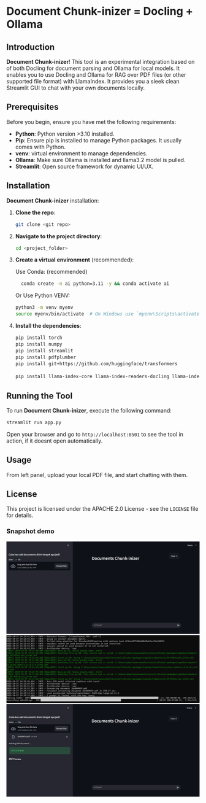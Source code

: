 #  Document Chunk-inizer = Docling + Ollama 

## Introduction

**Document Chunk-inizer**! This tool is an experimental integration based on of both Docling for document parsing and Ollama for local models. It enables you to use Docling and Ollama for RAG over PDF files (or other supported file format) with LlamaIndex. It provides you a sleek clean Streamlit GUI to chat with your own documents locally.

## Prerequisites

Before you begin, ensure you have met the following requirements:

- **Python**:  Python version >3.10 installed. 
- **Pip**: Ensure pip is installed to manage Python packages. It usually comes with Python.
- **venv**: virtual environment to manage dependencies. 
- **Ollama**: Make sure Ollama is installed and llama3.2 model is pulled.
- **Streamlit**:  Open source framework for dynamic UI/UX. 


## Installation

**Document Chunk-inizer** installation:

1. **Clone the repo**:

    ```bash
    git clone <git repo>
    ```

2. **Navigate to the project directory**:

    ```bash
    cd <project_folder>
    ```

3. **Create a virtual environment** (recommended):

    Use Conda: (recommended)
    ```bash
      conda create -n ai python=3.11 -y && conda activate ai
    ```
    Or Use Python VENV:
    ```bash
    python3 -m venv myenv
    source myenv/bin/activate  # On Windows use `myenv\Scripts\activate`
    ```

5. **Install the dependencies**:

    ```bash
    pip install torch 
    pip install numpy 
    pip install streamlit 
    pip install pdfplumber 
    pip install git+https://github.com/huggingface/transformers 

    pip install llama-index-core llama-index-readers-docling llama-index-node-parser-docling llama-index-readers-file python-dotenv llama-index-llms-ollama llama-index-embeddings-huggingface llama-index-llms-huggingface-api

    ```

## Running the Tool

To run **Document Chunk-inizer**, execute the following command:

```bash
streamlit run app.py
```

Open your browser and go to `http://localhost:8501` to see the tool in action, if it doesnt open automatically.

## Usage

From left panel, upload your local PDF file, and start chatting with them.


## License

This project is licensed under the APACHE 2.0 License - see the `LICENSE` file for details.

### Snapshot demo
<img src="https://github.com/zF-9/DocuChunk-inizer/blob/22605be5014105a5160dd22df22dcc4661daf6db/images/docuchunkinizer.png">
<img src="https://github.com/zF-9/DocuChunk-inizer/blob/22605be5014105a5160dd22df22dcc4661daf6db/images/dochunk-backend.png">
<img src="https://github.com/zF-9/DocuChunk-inizer/blob/22605be5014105a5160dd22df22dcc4661daf6db/images/dochubk-ready.png">

